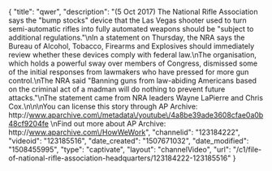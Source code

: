 {
    "title": "qwer",
    "description": "(5 Oct 2017) The National Rifle Association says the \"bump stocks\" device that the Las Vegas shooter used to turn semi-automatic rifles into fully automated weapons should be \"subject to additional regulations.\"\nIn a statement on Thursday, the NRA says the Bureau of Alcohol, Tobacco, Firearms and Explosives should immediately review whether these devices comply with federal law.\nThe organisation, which holds a powerful sway over members of Congress, dismissed some of the initial responses from lawmakers who have pressed for more gun control.\nThe NRA said \"Banning guns from law-abiding Americans based on the criminal act of a madman will do nothing to prevent future attacks.\"\nThe statement came from NRA leaders Wayne LaPierre and Chris Cox.\n\n\nYou can license this story through AP Archive: http:\/\/www.aparchive.com\/metadata\/youtube\/4a8be39ade3608cfae0a0b48cf9204fe \nFind out more about AP Archive: http:\/\/www.aparchive.com\/HowWeWork",
    "channelid": "123184222",
    "videoid": "123185516",
    "date_created": "1507671032",
    "date_modified": "1508455995",
    "type": "captivate",
    "layout": "channelVideo",
    "url": "\/c1\/file-of-national-rifle-association-headquarters\/123184222-123185516"
}